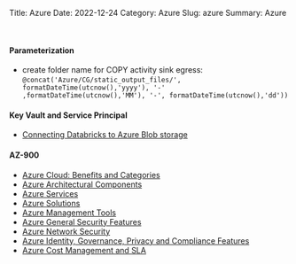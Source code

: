 Title: Azure
Date: 2022-12-24
Category: Azure
Slug: azure
Summary: Azure

<br>

#### Parameterization

* create folder name for COPY activity sink egress: `@concat('Azure/CG/static_output_files/', formatDateTime(utcnow(),'yyyy'), '-' ,formatDateTime(utcnow(),'MM'), '-', formatDateTime(utcnow(),'dd'))`


#### Key Vault and Service Principal

* [Connecting Databricks to Azure Blob storage]({filename}./azure_databricks.md)


#### AZ-900

* [Azure Cloud: Benefits and Categories]({filename}./azure_cloud_concepts.md)
* [Azure Architectural Components]({filename}./azure_architectural_components.md)
* [Azure Services]({filename}./azure_services.md)
* [Azure Solutions]({filename}./azure_solutions.md)
* [Azure Management Tools]({filename}./azure_management_tools.md)
* [Azure General Security Features]({filename}./azure_general_security_features.md)
* [Azure Network Security]({filename}./azure_network_security.md)
* [Azure Identity, Governance, Privacy and Compliance Features]({filename}./azure_identity_governance_privacy_compliance.md)
* [Azure Cost Management and SLA]({filename}./azure_cost_management_and_sla.md)
